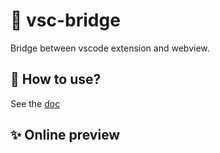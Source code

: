# 🌟 vsc-bridge

Bridge between vscode extension and webview.

## 🚀 How to use?

See the [doc](./docs/index.md)

## ✨ Online preview

